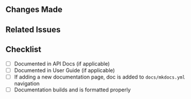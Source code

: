 ## Changes Made

<!-- Describe what changes were made and why. Include implementation details if necessary. -->

## Related Issues

<!-- Link to related GitHub issues, e.g., "Closes #123" -->

## Checklist

- [ ] Documented in API Docs (if applicable)
- [ ] Documented in User Guide (if applicable)
- [ ] If adding a new documentation page, doc is added to `docs/mkdocs.yml` navigation
- [ ] Documentation builds and is formatted properly
